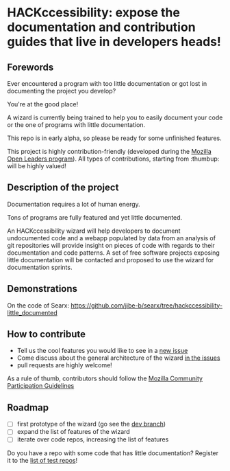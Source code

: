 # HACKccessibility: expose the documentation and contribution guides that live in developers heads!

## Forewords

Ever encountered a program with too little documentation or got lost in documenting the project you develop?

You're at the good place!

A wizard is currently being trained to help you to easily document your code or the one of programs with little documentation.

This repo is in early alpha, so please be ready for some unfinished features.

This project is highly contribution-friendly (developed during the [Mozilla Open Leaders program](https://mozilla.github.io/leadership-training/)). All types of contributions, starting from :thumbup: will be highly valued!

## Description of the project

Documentation requires a lot of human energy.

Tons of programs are fully featured and yet little documented.

An HACKccessibility wizard will help developers to document undocumented code and a webapp populated by data from an analysis of git repositories will provide insight on pieces of code with regards to their documentation and code patterns. A set of free software projects exposing little documentation will be contacted and proposed to use the wizard for documentation sprints. 

## Demonstrations

On the code of Searx: https://github.com/jibe-b/searx/tree/hackccessibility-little_documented


## How to contribute

- Tell us the cool features you would like to see in a [new issue](https://gitlab.com/jibe-b/HACKccessibility-expose-the-documentation/issues/new)
- Come discuss about the general architecture of the wizard [in the issues](https://gitlab.com/jibe-b/HACKccessibility-expose-the-documentation/issues)
- pull requests are highly welcome!

As a rule of thumb, contributors should follow the [Mozilla Community Participation Guidelines](https://www.mozilla.org/en-US/about/governance/policies/participation/)


## Roadmap

- [ ] first prototype of the wizard (go see the [dev branch](https://gitlab.com/jibe-b/HACKccessibility-expose-the-documentation/tree/dev))
- [ ] expand the list of features of the wizard 
- [ ] iterate over code repos, increasing the list of features

Do you have a repo with some code that has little documentation? Register it to the [list of test repos](https://gitlab.com/jibe-b/HACKccessibility-expose-the-documentation/issues/3)!
